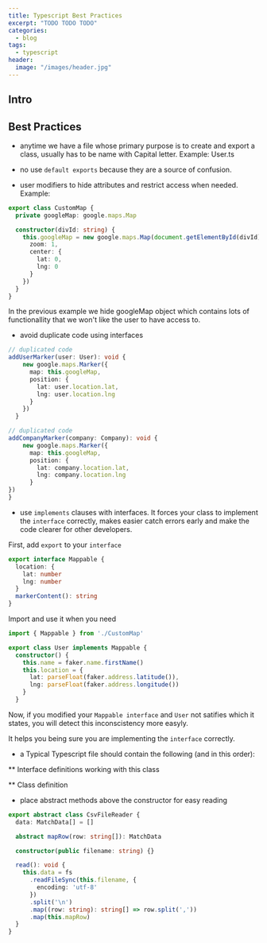 ```yaml
---
title: Typescript Best Practices
excerpt: "TODO TODO TODO"
categories:
  - blog
tags:
  - typescript
header:
  image: "/images/header.jpg"
---
```


## Intro

## Best Practices

* anytime we have a file whose primary purpose is to create and export a class, usually has to be name with Capital letter. Example: User.ts

* no use `default exports` because they are a source of confusion. 

* user modifiers to hide attributes and restrict access when needed. Example:

``` typescript
export class CustomMap {
  private googleMap: google.maps.Map

  constructor(divId: string) {
    this.googleMap = new google.maps.Map(document.getElementById(divId), {
      zoom: 1,
      center: {
        lat: 0,
        lng: 0
      }
    })
  }
}
```

In the previous example we hide googleMap object which contains lots of functionallity that we won't like the user to have access to.

* avoid duplicate code using interfaces

``` typescript
// duplicated code
addUserMarker(user: User): void {
    new google.maps.Marker({
      map: this.googleMap,
      position: {
        lat: user.location.lat,
        lng: user.location.lng
      }
    })
  }

// duplicated code
addCompanyMarker(company: Company): void {
	new google.maps.Marker({
	  map: this.googleMap,
	  position: {
	    lat: company.location.lat,
	    lng: company.location.lng
	  }
})
}
```

* use `implements` clauses with interfaces. It forces your class to implement the `interface` correctly, makes easier catch errors early and make the code clearer for other developers.

First, add `export` to your `interface`

``` typescript
export interface Mappable {
  location: {
    lat: number
    lng: number
  }
  markerContent(): string
}
```

Import and use it when you need

``` typescript
import { Mappable } from './CustomMap'

export class User implements Mappable {
  constructor() {
    this.name = faker.name.firstName()
    this.location = {
      lat: parseFloat(faker.address.latitude()),
      lng: parseFloat(faker.address.longitude())
    }
  }
```

Now, if you modified your `Mappable interface` and `User` not satifies which it states, you will detect this inconscistency more easyly.

It helps you being sure you are implementing the `interface` correctly.

* a Typical Typescript file should contain the following (and in this order):

** Interface definitions working with this class

** Class definition

* place abstract methods above the constructor for easy reading

``` typescript
export abstract class CsvFileReader {
  data: MatchData[] = []

  abstract mapRow(row: string[]): MatchData

  constructor(public filename: string) {}

  read(): void {
    this.data = fs
      .readFileSync(this.filename, {
        encoding: 'utf-8'
      })
      .split('\n')
      .map((row: string): string[] => row.split(','))
      .map(this.mapRow)
  }
}

```
